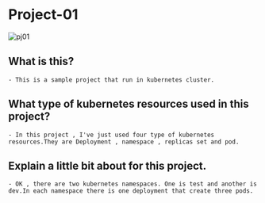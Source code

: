 # Project-01

![pj01](https://user-images.githubusercontent.com/120474799/216073576-96a6633d-9651-4510-bfa4-0ccf9958320d.png)

## What is this?
    - This is a sample project that run in kubernetes cluster.

## What type of kubernetes  resources used in this project?
    - In this project , I've just used four type of kubernetes resources.They are Deployment , namespace , replicas set and pod.

## Explain a little bit about for this project.
    - OK , there are two kubernetes namespaces. One is test and another is dev.In each namespace there is one deployment that create three pods.